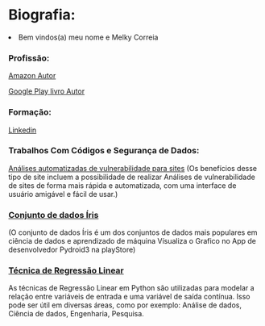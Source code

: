# Biografia:

<li>Bem vindos(a) meu nome e Melky Correia</li>

### Profissão: 

[Amazon Autor](https://www.amazon.com/author/melkycorreia)

[Google Play livro Autor](https://play.google.com/store/books/details/Melky_Correia_Seja_o_criador_da_sua_Hist%C3%B3ria_Biogr?id=rMWPEAAAQBAJ)

### Formação:

[Linkedin](https://www.linkedin.com/mwlite/in/melky-correia-367a17141)

### Trabalhos Com Códigos e Segurança de Dados:
[Análises automatizadas de vulnerabilidade para sites](https://github.com/melkycorreia/Busca-Automatizadas-De-Vulnerabilidade-Para-Sites.git)
(Os benefícios desse tipo de site incluem a possibilidade de realizar Análises de vulnerabilidade de sites de forma mais rápida e automatizada, com uma interface de usuário amigável e fácil de usar.)

### [Conjunto de dados Íris](https://github.com/melkycorreia/Conjunto-de-dados-Iris.git)
(O conjunto de dados Íris é um dos conjuntos de dados mais populares em ciência de dados e aprendizado de máquina Vísualiza o Grafico no App de desenvolvedor Pydroid3 na playStore)


###  [Técnica de Regressão Linear](https://github.com/melkycorreia/Linear.git)


As técnicas de Regressão Linear em Python são utilizadas para modelar a relação entre variáveis de entrada e uma variável de saída contínua. Isso pode ser útil em diversas áreas, como por exemplo: Análise de dados, Ciência de dados, Engenharia, Pesquisa.
